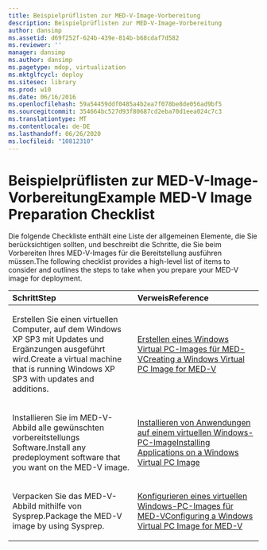 ```yaml
---
title: Beispielprüflisten zur MED-V-Image-Vorbereitung
description: Beispielprüflisten zur MED-V-Image-Vorbereitung
author: dansimp
ms.assetid: d69f252f-624b-439e-814b-b68cdaf7d582
ms.reviewer: ''
manager: dansimp
ms.author: dansimp
ms.pagetype: mdop, virtualization
ms.mktglfcycl: deploy
ms.sitesec: library
ms.prod: w10
ms.date: 06/16/2016
ms.openlocfilehash: 59a54459ddf0485a4b2ea7f078be8de056ad9bf5
ms.sourcegitcommit: 354664bc527d93f80687cd2eba70d1eea024c7c3
ms.translationtype: MT
ms.contentlocale: de-DE
ms.lasthandoff: 06/26/2020
ms.locfileid: "10812310"
---
```

# <span data-ttu-id="c86bc-103">Beispielprüflisten zur MED-V-Image-Vorbereitung</span><span class="sxs-lookup"><span data-stu-id="c86bc-103">Example MED-V Image Preparation Checklist</span></span>


<span data-ttu-id="c86bc-104">Die folgende Checkliste enthält eine Liste der allgemeinen Elemente, die Sie berücksichtigen sollten, und beschreibt die Schritte, die Sie beim Vorbereiten Ihres MED-V-Images für die Bereitstellung ausführen müssen.</span><span class="sxs-lookup"><span data-stu-id="c86bc-104">The following checklist provides a high-level list of items to consider and outlines the steps to take when you prepare your MED-V image for deployment.</span></span>

<table>
<colgroup>
<col width="50%" />
<col width="50%" />
</colgroup>
<thead>
<tr class="header">
<th align="left"><span data-ttu-id="c86bc-105">Schritt</span><span class="sxs-lookup"><span data-stu-id="c86bc-105">Step</span></span></th>
<th align="left"><span data-ttu-id="c86bc-106">Verweis</span><span class="sxs-lookup"><span data-stu-id="c86bc-106">Reference</span></span></th>
</tr>
</thead>
<tbody>
<tr class="odd">
<td align="left"><p><span data-ttu-id="c86bc-107">Erstellen Sie einen virtuellen Computer, auf dem Windows XP SP3 mit Updates und Ergänzungen ausgeführt wird.</span><span class="sxs-lookup"><span data-stu-id="c86bc-107">Create a virtual machine that is running Windows XP SP3 with updates and additions.</span></span></p></td>
<td align="left"><p><a href="creating-a-windows-virtual-pc-image-for-med-v.md" data-raw-source="[Creating a Windows Virtual PC Image for MED-V](creating-a-windows-virtual-pc-image-for-med-v.md)"><span data-ttu-id="c86bc-108">Erstellen eines Windows Virtual PC-Images für MED-V</span><span class="sxs-lookup"><span data-stu-id="c86bc-108">Creating a Windows Virtual PC Image for MED-V</span></span></a></p></td>
</tr>
<tr class="even">
<td align="left"><p><span data-ttu-id="c86bc-109">Installieren Sie im MED-V-Abbild alle gewünschten vorbereitstellungs Software.</span><span class="sxs-lookup"><span data-stu-id="c86bc-109">Install any predeployment software that you want on the MED-V image.</span></span></p></td>
<td align="left"><p><a href="installing-applications-on-a-windows-virtual-pc-image.md" data-raw-source="[Installing Applications on a Windows Virtual PC Image](installing-applications-on-a-windows-virtual-pc-image.md)"><span data-ttu-id="c86bc-110">Installieren von Anwendungen auf einem virtuellen Windows-PC-Image</span><span class="sxs-lookup"><span data-stu-id="c86bc-110">Installing Applications on a Windows Virtual PC Image</span></span></a></p></td>
</tr>
<tr class="odd">
<td align="left"><p><span data-ttu-id="c86bc-111">Verpacken Sie das MED-V-Abbild mithilfe von Sysprep.</span><span class="sxs-lookup"><span data-stu-id="c86bc-111">Package the MED-V image by using Sysprep.</span></span></p></td>
<td align="left"><p><a href="configuring-a-windows-virtual-pc-image-for-med-v.md" data-raw-source="[Configuring a Windows Virtual PC Image for MED-V](configuring-a-windows-virtual-pc-image-for-med-v.md)"><span data-ttu-id="c86bc-112">Konfigurieren eines virtuellen Windows-PC-Images für MED-V</span><span class="sxs-lookup"><span data-stu-id="c86bc-112">Configuring a Windows Virtual PC Image for MED-V</span></span></a></p></td>
</tr>
</tbody>
</table>

 

 

 





